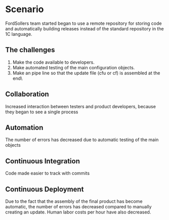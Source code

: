 # Scenario
FordSollers team started began to use a remote repository for storing code and automatically building releases instead of the standard repository in the 1C language.


## The challenges
1. Make the code available to developers.
2. Make automated testing of the main configuration objects.
3. Make an pipe line so that the update file (cfu or cf) is assembled at the end\

## Collaboration
Increased interaction between testers and product developers, because they began to see a single process
## Automation
The number of errors has decreased due to automatic testing of the main objects
## Continuous Integration
Code made easier to track with commits
## Continuous Deployment
Due to the fact that the assembly of the final product has become automatic, the number of errors has decreased compared to manually creating an update. Human labor costs per hour have also decreased.